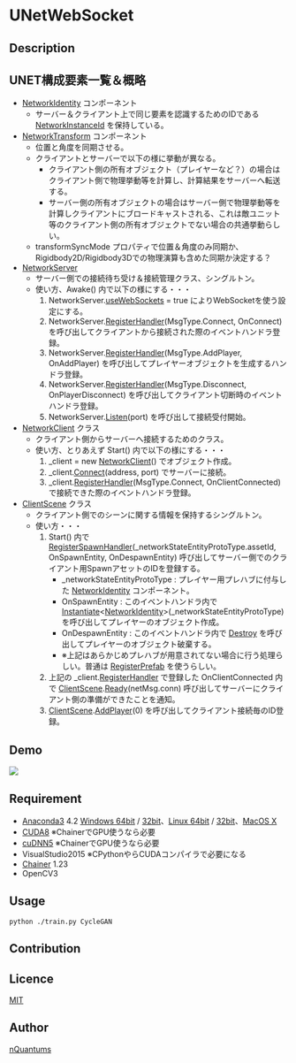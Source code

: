 UNetWebSocket
===

## Description

## UNET構成要素一覧＆概略
- [NetworkIdentity](https://docs.unity3d.com/ScriptReference/Networking.NetworkIdentity.html) コンポーネント
	- サーバー＆クライアント上で同じ要素を認識するためのIDである [NetworkInstanceId](https://docs.unity3d.com/ScriptReference/Networking.NetworkInstanceId.html) を保持している。
- [NetworkTransform](https://docs.unity3d.com/ScriptReference/Networking.NetworkTransform.html) コンポーネント
	- 位置と角度を同期させる。
	- クライアントとサーバーで以下の様に挙動が異なる。
		- クライアント側の所有オブジェクト（プレイヤーなど？）の場合はクライアント側で物理挙動等を計算し、計算結果をサーバーへ転送する。
		- サーバー側の所有オブジェクトの場合はサーバー側で物理挙動等を計算しクライアントにブロードキャストされる、これは敵ユニット等のクライアント側の所有オブジェクトでない場合の共通挙動らしい。
	- transformSyncMode プロパティで位置＆角度のみ同期か、Rigidbody2D/Rigidbody3Dでの物理演算も含めた同期か決定する？
- [NetworkServer](https://docs.unity3d.com/ScriptReference/Networking.NetworkServer.html)
	- サーバー側での接続待ち受け＆接続管理クラス、シングルトン。
	- 使い方、Awake() 内で以下の様にする・・・
		1. NetworkServer.[useWebSockets](https://docs.unity3d.com/ScriptReference/Networking.NetworkServer-useWebSockets.html) = true によりWebSocketを使う設定にする。
		2. NetworkServer.[RegisterHandler](https://docs.unity3d.com/ScriptReference/Networking.NetworkServer.RegisterHandler.html)(MsgType.Connect, OnConnect) を呼び出してクライアントから接続された際のイベントハンドラ登録。
		3. NetworkServer.[RegisterHandler](https://docs.unity3d.com/ScriptReference/Networking.NetworkServer.RegisterHandler.html)(MsgType.AddPlayer, OnAddPlayer) を呼び出してプレイヤーオブジェクトを生成するハンドラ登録。
		4. NetworkServer.[RegisterHandler](https://docs.unity3d.com/ScriptReference/Networking.NetworkServer.RegisterHandler.html)(MsgType.Disconnect, OnPlayerDisconnect) を呼び出してクライアント切断時のイベントハンドラ登録。
		5. NetworkServer.[Listen](https://docs.unity3d.com/ScriptReference/Networking.NetworkServer.Listen.html)(port) を呼び出して接続受付開始。
- [NetworkClient](https://docs.unity3d.com/ScriptReference/Networking.NetworkClient.html) クラス
	- クライアント側からサーバーへ接続するためのクラス。
	- 使い方、とりあえず Start() 内で以下の様にする・・・
		1. _client = new [NetworkClient](https://docs.unity3d.com/ScriptReference/Networking.NetworkClient.html)() でオブジェクト作成。
		2. _client.[Connect](https://docs.unity3d.com/ScriptReference/Networking.NetworkClient.Connect.html)(address, port) でサーバーに接続。
		3. _client.[RegisterHandler](https://docs.unity3d.com/ScriptReference/Networking.NetworkClient.RegisterHandler.html)(MsgType.Connect, OnClientConnected) で接続できた際のイベントハンドラ登録。
- [ClientScene](https://docs.unity3d.com/ScriptReference/Networking.ClientScene.html) クラス
	- クライアント側でのシーンに関する情報を保持するシングルトン。
	- 使い方・・・
		1. Start() 内で [RegisterSpawnHandler](https://docs.unity3d.com/ScriptReference/Networking.ClientScene.RegisterSpawnHandler.html)(_networkStateEntityProtoType.assetId, OnSpawnEntity, OnDespawnEntity) 呼び出してサーバー側でのクライアント用SpawnアセットのIDを登録する。
			- _networkStateEntityProtoType : プレイヤー用プレハブに付与した [NetworkIdentity](https://docs.unity3d.com/ScriptReference/Networking.NetworkIdentity.html) コンポーネント。
			- OnSpawnEntity : このイベントハンドラ内で [Instantiate](https://docs.unity3d.com/ScriptReference/Object.Instantiate.html)<[NetworkIdentity](https://docs.unity3d.com/ScriptReference/Networking.NetworkIdentity.html)>(_networkStateEntityProtoType) を呼び出してプレイヤーのオブジェクト作成。
			- OnDespawnEntity : このイベントハンドラ内で [Destroy](https://docs.unity3d.com/ScriptReference/Object.Destroy.html) を呼び出してプレイヤーのオブジェクト破棄する。
			- ※上記はあらかじめプレハブが用意されてない場合に行う処理らしい。普通は [RegisterPrefab](https://docs.unity3d.com/ScriptReference/Networking.ClientScene.RegisterPrefab.html) を使うらしい。
		2. 上記の _client.[RegisterHandler](https://docs.unity3d.com/ScriptReference/Networking.NetworkClient.RegisterHandler.html) で登録した OnClientConnected 内で [ClientScene](https://docs.unity3d.com/ScriptReference/Networking.ClientScene.html).[Ready](https://docs.unity3d.com/ScriptReference/Networking.ClientScene.Ready.html)(netMsg.conn) 呼び出してサーバーにクライアント側の準備ができたことを通知。
		3. [ClientScene](https://docs.unity3d.com/ScriptReference/Networking.ClientScene.html).[AddPlayer](https://docs.unity3d.com/ScriptReference/Networking.ClientScene.AddPlayer.html)(0) を呼び出してクライアント接続毎のID登録。



## Demo
![](./doc/fig1.jpg)

## Requirement
- [Anaconda3](https://www.continuum.io/downloads) 4.2 [Windows 64bit](https://repo.continuum.io/archive/Anaconda3-4.2.0-Windows-x86_64.exe) / 
 [32bit](https://repo.continuum.io/archive/Anaconda3-4.2.0-Windows-x86.exe)、[Linux 64bit](https://repo.continuum.io/archive/Anaconda3-4.2.0-Linux-x86_64.sh) / [32bit](https://repo.continuum.io/archive/Anaconda3-4.2.0-Linux-x86.sh)、[MacOS X](https://repo.continuum.io/archive/Anaconda3-4.2.0-MacOSX-x86_64.sh)  
- [CUDA8](https://developer.nvidia.com/cuda-downloads) ※ChainerでGPU使うなら必要
- [cuDNN5](https://developer.nvidia.com/cudnn) ※ChainerでGPU使うなら必要
- VisualStudio2015 ※CPythonやらCUDAコンパイラで必要になる
- [Chainer](https://github.com/pfnet/chainer) 1.23
- OpenCV3

## Usage

	python ./train.py CycleGAN

## Contribution

## Licence

[MIT](LICENCE.txt)

## Author

[nQuantums](https://github.com/nQuantums)
